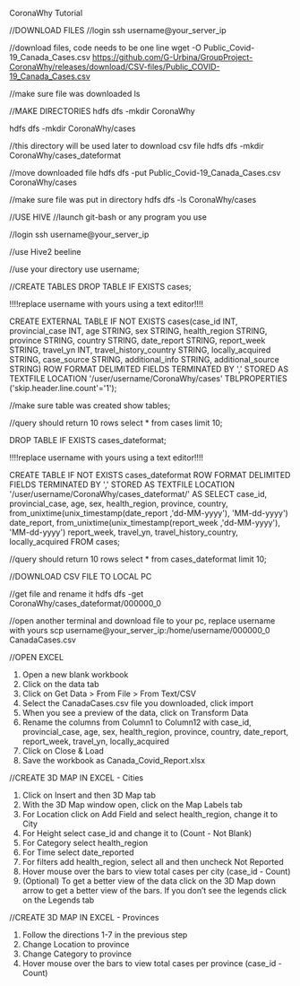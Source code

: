
CoronaWhy Tutorial



//DOWNLOAD FILES
//login
ssh username@your_server_ip
 
//download files, code needs to be one line
wget -O Public_Covid-19_Canada_Cases.csv https://github.com/G-Urbina/GroupProject-CoronaWhy/releases/download/CSV-files/Public_COVID-19_Canada_Cases.csv
 
//make sure file was downloaded
ls
 
 
//MAKE DIRECTORIES
hdfs dfs -mkdir CoronaWhy
 
hdfs dfs -mkdir CoronaWhy/cases
 
//this directory will be used later to download csv file
hdfs dfs -mkdir CoronaWhy/cases_dateformat
 
//move downloaded file
hdfs dfs -put Public_Covid-19_Canada_Cases.csv CoronaWhy/cases
 
//make sure file was put in directory
hdfs dfs -ls CoronaWhy/cases
 
 
//USE HIVE
//launch git-bash or any program you use
 
//login
ssh username@your_server_ip
 
//use Hive2
beeline
 
//use your directory
use username;
 
 
//CREATE TABLES
DROP TABLE IF EXISTS cases;
 
!!!!replace username with yours using a text editor!!!!
 
CREATE EXTERNAL TABLE IF NOT EXISTS cases(case_id INT, provincial_case INT,
    age STRING,
    sex STRING,
    health_region STRING,
    province STRING,
    country STRING,
    date_report STRING,
    report_week STRING,
    travel_yn INT,
    travel_history_country STRING,
    locally_acquired STRING,
    case_source STRING,
    additional_info STRING,
    additional_source STRING)
ROW FORMAT DELIMITED FIELDS TERMINATED BY ','
STORED AS TEXTFILE LOCATION '/user/username/CoronaWhy/cases'
TBLPROPERTIES ('skip.header.line.count'='1');
 
//make sure table was created
show tables;
 
//query should return 10 rows
select * from cases limit 10;


 
 
DROP TABLE IF EXISTS cases_dateformat;
 
!!!!replace username with yours using a text editor!!!!
 
CREATE TABLE IF NOT EXISTS cases_dateformat
ROW FORMAT DELIMITED FIELDS TERMINATED BY ','
STORED AS TEXTFILE LOCATION '/user/username/CoronaWhy/cases_dateformat/'
AS
SELECT
    case_id,
    provincial_case,
    age,
    sex,
    health_region,
    province,
    country,
    from_unixtime(unix_timestamp(date_report ,'dd-MM-yyyy'), 'MM-dd-yyyy') date_report,
    from_unixtime(unix_timestamp(report_week ,'dd-MM-yyyy'), 'MM-dd-yyyy') report_week,
    travel_yn,
    travel_history_country,
    locally_acquired
FROM cases;
 
//query should return 10 rows
select * from cases_dateformat limit 10;
 


 
//DOWNLOAD CSV FILE TO LOCAL PC
 
//get file and rename it
hdfs dfs -get CoronaWhy/cases_dateformat/000000_0
 
//open another terminal and download file to your pc, replace username with yours
scp username@your_server_ip:/home/username/000000_0 CanadaCases.csv
 
 
//OPEN EXCEL
 
1. Open a new blank workbook
2. Click on the data tab
3. Click on Get Data > From File > From Text/CSV
4. Select the CanadaCases.csv file you downloaded, click import
5. When you see a preview of the data, click on Transform Data
6. Rename the columns from Column1 to Column12 with case_id, provincial_case, age, sex, health_region, province, country, date_report, report_week, travel_yn, locally_acquired
7. Click on Close & Load
8. Save the workbook as Canada_Covid_Report.xlsx
 
 



//CREATE 3D MAP IN EXCEL - Cities
1. Click on Insert and then 3D Map tab
2. With the 3D Map window open, click on the Map Labels tab
3. For Location click on Add Field and select health_region, change it to City
4. For Height select case_id and change it to (Count - Not Blank)
5. For Category select health_region
6. For Time select date_reported
7. For filters add health_region, select all and then uncheck Not Reported
8. Hover mouse over the bars to view total cases per city (case_id - Count)
9. (Optional) To get a better view of the data click on the 3D Map down arrow to get a better view of the bars. If you don’t see the legends click on the Legends tab

//CREATE 3D MAP IN EXCEL - Provinces
1. Follow the directions 1-7 in the previous step
2. Change Location to province 
3. Change Category to province
4. Hover mouse over the bars to view total cases per province (case_id - Count)
